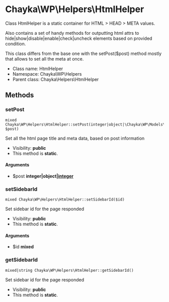 Chayka\WP\Helpers\HtmlHelper
===============

Class HtmlHelper is a static container for HTML &gt; HEAD &gt; META values.

Also contains a set of handy methods for outputting html attrs
to hide|show|disable|enable|check|uncheck elements based on provided condition.

This class differs from the base one with the setPost($post) method mostly
that allows to set all the meta at once.


* Class name: HtmlHelper
* Namespace: Chayka\WP\Helpers
* Parent class: Chayka\Helpers\HtmlHelper







Methods
-------


### setPost

    mixed Chayka\WP\Helpers\HtmlHelper::setPost(integer|object|\Chayka\WP\Models\PostModel $post)

Set all the html page title and meta data, based on post information



* Visibility: **public**
* This method is **static**.


#### Arguments
* $post **integer|object|[integer](Chayka-WP-Models-PostModel.md)**



### setSidebarId

    mixed Chayka\WP\Helpers\HtmlHelper::setSidebarId($id)

Set sidebar id for the page responded



* Visibility: **public**
* This method is **static**.


#### Arguments
* $id **mixed**



### getSidebarId

    mixed|string Chayka\WP\Helpers\HtmlHelper::getSidebarId()

Set sidebar id for the page responded



* Visibility: **public**
* This method is **static**.



